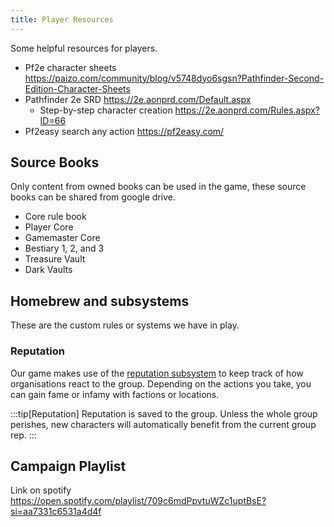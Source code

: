 ```yaml
---
title: Player Resources
---
```


Some helpful resources for players.

- Pf2e character sheets https://paizo.com/community/blog/v5748dyo6sgsn?Pathfinder-Second-Edition-Character-Sheets
- Pathfinder 2e SRD https://2e.aonprd.com/Default.aspx
  - Step-by-step character creation https://2e.aonprd.com/Rules.aspx?ID=66
- Pf2easy search any action https://pf2easy.com/

## Source Books

Only content from owned books can be used in the game, these source books can be shared from google drive.

- Core rule book
- Player Core
- Gamemaster Core
- Bestiary 1, 2, and 3
- Treasure Vault
- Dark Vaults

## Homebrew and subsystems

These are the custom rules or systems we have in play.

### Reputation

Our game makes use of the [reputation subsystem](https://2e.aonprd.com/Rules.aspx?ID=1234) to keep track of how organisations react to the group. Depending on the actions you take, you can gain fame or infamy with factions or locations.

:::tip[Reputation]
Reputation is saved to the group. Unless the whole group perishes, new characters will automatically benefit from the current group rep.
:::

## Campaign Playlist

Link on spotify https://open.spotify.com/playlist/709c6mdPpvtuWZc1uptBsE?si=aa7331c6531a4d4f


